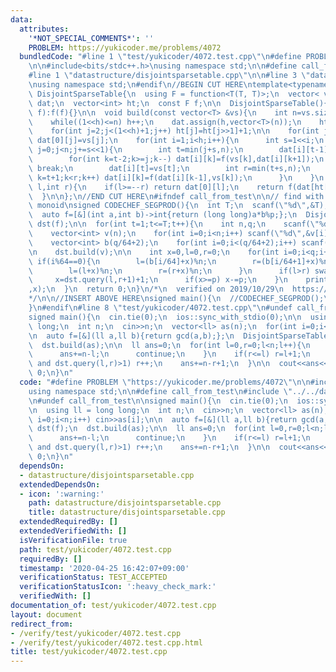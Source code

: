 ```yaml
---
data:
  attributes:
    '*NOT_SPECIAL_COMMENTS*': ''
    PROBLEM: https://yukicoder.me/problems/4072
  bundledCode: "#line 1 \"test/yukicoder/4072.test.cpp\"\n#define PROBLEM \"https://yukicoder.me/problems/4072\"\
    \n\n#include<bits/stdc++.h>\nusing namespace std;\n\n#define call_from_test\n\
    #line 1 \"datastructure/disjointsparsetable.cpp\"\n\n#line 3 \"datastructure/disjointsparsetable.cpp\"\
    \nusing namespace std;\n#endif\n//BEGIN CUT HERE\ntemplate<typename T>\nstruct\
    \ DisjointSparseTable{\n  using F = function<T(T, T)>;\n  vector< vector<T> >\
    \ dat;\n  vector<int> ht;\n  const F f;\n\n  DisjointSparseTable(){}\n  DisjointSparseTable(F\
    \ f):f(f){}\n\n  void build(const vector<T> &vs){\n    int n=vs.size(),h=1;\n\
    \    while((1<<h)<=n) h++;\n    dat.assign(h,vector<T>(n));\n    ht.assign((1<<h)+1,0);\n\
    \    for(int j=2;j<(1<<h)+1;j++) ht[j]=ht[j>>1]+1;\n\n    for(int j=0;j<n;j++)\
    \ dat[0][j]=vs[j];\n    for(int i=1;i<h;i++){\n      int s=1<<i;\n      for(int\
    \ j=0;j<n;j+=s<<1){\n        int t=min(j+s,n);\n        dat[i][t-1]=vs[t-1];\n\
    \        for(int k=t-2;k>=j;k--) dat[i][k]=f(vs[k],dat[i][k+1]);\n        if(n<=t)\
    \ break;\n        dat[i][t]=vs[t];\n        int r=min(t+s,n);\n        for(int\
    \ k=t+1;k<r;k++) dat[i][k]=f(dat[i][k-1],vs[k]);\n      }\n    }\n  }\n\n  T query(int\
    \ l,int r){\n    if(l>=--r) return dat[0][l];\n    return f(dat[ht[l^r]][l],dat[ht[l^r]][r]);\n\
    \  }\n\n};\n//END CUT HERE\n#ifndef call_from_test\n\n// find with non-idempotent\
    \ monoid\nsigned CODECHEF_SEGPROD(){\n  int T;\n  scanf(\"%d\",&T);\n\n  int p;\n\
    \  auto f=[&](int a,int b)->int{return (long long)a*b%p;};\n  DisjointSparseTable<int>\
    \ dst(f);\n\n  for(int t=1;t<=T;t++){\n    int n,q;\n    scanf(\"%d %d %d\",&n,&p,&q);\n\
    \    vector<int> v(n);\n    for(int i=0;i<n;i++) scanf(\"%d\",&v[i]),v[i]%=p;\n\
    \    vector<int> b(q/64+2);\n    for(int i=0;i<(q/64+2);i++) scanf(\"%d\",&b[i]);\n\
    \n    dst.build(v);\n\n    int x=0,l=0,r=0;\n    for(int i=0;i<q;i++){\n     \
    \ if(i%64==0){\n        l=(b[i/64]+x)%n;\n        r=(b[i/64+1]+x)%n;\n      }else{\n\
    \        l=(l+x)%n;\n        r=(r+x)%n;\n      }\n      if(l>r) swap(l,r);\n \
    \     x=dst.query(l,r+1)+1;\n      if(x>=p) x-=p;\n    }\n    printf(\"%d\\n\"\
    ,x);\n  }\n  return 0;\n}\n/*\n  verified on 2019/10/29\n  https://www.codechef.com/problems/SEGPROD\n\
    */\n\n//INSERT ABOVE HERE\nsigned main(){\n  //CODECHEF_SEGPROD();\n  return 0;\n\
    }\n#endif\n#line 8 \"test/yukicoder/4072.test.cpp\"\n#undef call_from_test\n\n\
    signed main(){\n  cin.tie(0);\n  ios::sync_with_stdio(0);\n\n  using ll = long\
    \ long;\n  int n;\n  cin>>n;\n  vector<ll> as(n);\n  for(int i=0;i<n;i++) cin>>as[i];\n\
    \n  auto f=[&](ll a,ll b){return gcd(a,b);};\n  DisjointSparseTable<ll> dst(f);\n\
    \  dst.build(as);\n\n  ll ans=0;\n  for(int l=0,r=0;l<n;l++){\n    if(as[l]==1){\n\
    \      ans+=n-l;\n      continue;\n    }\n    if(r<=l) r=l+1;\n    while(r<=n\
    \ and dst.query(l,r)>1) r++;\n    ans+=n-r+1;\n  }\n\n  cout<<ans<<endl;\n  return\
    \ 0;\n}\n"
  code: "#define PROBLEM \"https://yukicoder.me/problems/4072\"\n\n#include<bits/stdc++.h>\n\
    using namespace std;\n\n#define call_from_test\n#include \"../../datastructure/disjointsparsetable.cpp\"\
    \n#undef call_from_test\n\nsigned main(){\n  cin.tie(0);\n  ios::sync_with_stdio(0);\n\
    \n  using ll = long long;\n  int n;\n  cin>>n;\n  vector<ll> as(n);\n  for(int\
    \ i=0;i<n;i++) cin>>as[i];\n\n  auto f=[&](ll a,ll b){return gcd(a,b);};\n  DisjointSparseTable<ll>\
    \ dst(f);\n  dst.build(as);\n\n  ll ans=0;\n  for(int l=0,r=0;l<n;l++){\n    if(as[l]==1){\n\
    \      ans+=n-l;\n      continue;\n    }\n    if(r<=l) r=l+1;\n    while(r<=n\
    \ and dst.query(l,r)>1) r++;\n    ans+=n-r+1;\n  }\n\n  cout<<ans<<endl;\n  return\
    \ 0;\n}\n"
  dependsOn:
  - datastructure/disjointsparsetable.cpp
  extendedDependsOn:
  - icon: ':warning:'
    path: datastructure/disjointsparsetable.cpp
    title: datastructure/disjointsparsetable.cpp
  extendedRequiredBy: []
  extendedVerifiedWith: []
  isVerificationFile: true
  path: test/yukicoder/4072.test.cpp
  requiredBy: []
  timestamp: '2020-04-25 16:42:07+09:00'
  verificationStatus: TEST_ACCEPTED
  verificationStatusIcon: ':heavy_check_mark:'
  verifiedWith: []
documentation_of: test/yukicoder/4072.test.cpp
layout: document
redirect_from:
- /verify/test/yukicoder/4072.test.cpp
- /verify/test/yukicoder/4072.test.cpp.html
title: test/yukicoder/4072.test.cpp
---
```

